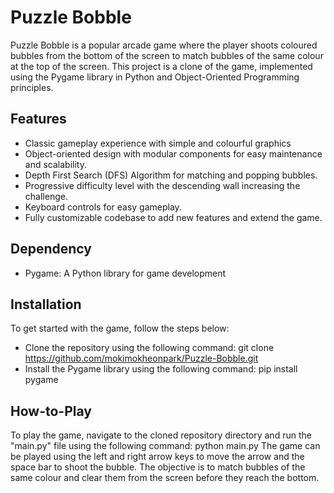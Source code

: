 # Puzzle Bobble

Puzzle Bobble is a popular arcade game where the player shoots coloured bubbles from the bottom of the screen to match bubbles of the same colour at the top of the screen. This project is a clone of the game, implemented using the Pygame library in Python and Object-Oriented Programming principles.

## Features

- Classic gameplay experience with simple and colourful graphics
- Object-oriented design with modular components for easy maintenance and scalability.
- Depth First Search (DFS) Algorithm for matching and popping bubbles.
- Progressive difficulty level with the descending wall increasing the challenge.
- Keyboard controls for easy gameplay.
- Fully customizable codebase to add new features and extend the game.

## Dependency

- Pygame: A Python library for game development

## Installation

To get started with the game, follow the steps below:
- Clone the repository using the following command: git clone https://github.com/mokimokheonpark/Puzzle-Bobble.git  
- Install the Pygame library using the following command: pip install pygame

## How-to-Play

To play the game, navigate to the cloned repository directory and run the "main.py" file using the following command: python main.py
The game can be played using the left and right arrow keys to move the arrow and the space bar to shoot the bubble. The objective is to match bubbles of the same colour and clear them from the screen before they reach the bottom.
